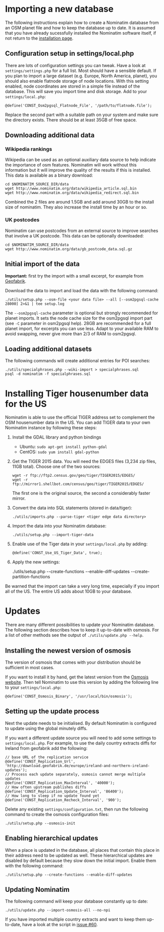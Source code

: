 Importing a new database
========================

The following instructions explain how to create a Nominatim database
from an OSM planet file and how to keep the database up to date. It
is assumed that you have already sucessfully installed the Nominatim
software itself, if not return to the [installation page](Installation.md).

Configuration setup in settings/local.php
-----------------------------------------

There are lots of configuration settings you can tweak. Have a look
at `settings/settings.php` for a full list. Most should have a sensible default.
If you plan to import a large dataset (e.g. Europe, North America, planet),
you should also enable flatnode storage of node locations. With this
setting enabled, node coordinates are stored in a simple file instead
of the database. This will save you import time and disk storage.
Add to your `settings/local.php`:

    @define('CONST_Osm2pgsql_Flatnode_File', '/path/to/flatnode.file');

Replace the second part with a suitable path on your system and make sure
the directory exists. There should be at least 35GB of free space.

Downloading additional data
---------------------------

### Wikipedia rankings

Wikipedia can be used as an optional auxiliary data source to help indicate
the importance of osm features. Nominatim will work without this information
but it will improve the quality of the results if this is installed.
This data is available as a binary download:

    cd $NOMINATIM_SOURCE_DIR/data
    wget http://www.nominatim.org/data/wikipedia_article.sql.bin
    wget http://www.nominatim.org/data/wikipedia_redirect.sql.bin

Combined the 2 files are around 1.5GB and add around 30GB to the install
size of nominatim. They also increase the install time by an hour or so.

### UK postcodes

Nominatim can use postcodes from an external source to improve searches that involve a UK postcode. This data can be optionally downloaded: 

    cd $NOMINATIM_SOURCE_DIR/data
    wget http://www.nominatim.org/data/gb_postcode_data.sql.gz


Initial import of the data
--------------------------

**Important:** first try the import with a small excerpt, for example from
[Geofabrik](http://download.geofabrik.de).

Download the data to import and load the data with the following command:

    ./utils/setup.php --osm-file <your data file> --all [--osm2pgsql-cache 28000] 2>&1 | tee setup.log

The `--osm2pgsql-cache` parameter is optional but strongly recommended for
planet imports. It sets the node cache size for the osm2pgsql import part
(see `-C` parameter in osm2pgsql help). 28GB are recommended for a full planet
import, for excerpts you can use less. Adapt to your available RAM to
avoid swapping, never give more than 2/3 of RAM to osm2pgsql.


Loading additional datasets
---------------------------

The following commands will create additional entries for POI searches:

    ./utils/specialphrases.php --wiki-import > specialphrases.sql
    psql -d nominatim -f specialphrases.sql


Installing Tiger housenumber data for the US
============================================

Nominatim is able to use the official TIGER address set to complement the
OSM housenumber data in the US. You can add TIGER data to your own Nominatim
instance by following these steps:

  1. Install the GDAL library and python bindings

       * Ubuntu: `sudo apt-get install python-gdal`
       * CentOS: `sudo yum install gdal-python`

  2. Get the TIGER 2015 data. You will need the EDGES files
     (3,234 zip files, 11GB total). Choose one of the two sources:

         wget -r ftp://ftp2.census.gov/geo/tiger/TIGER2015/EDGES/
         wget -r ftp://mirror1.shellbot.com/census/geo/tiger/TIGER2015/EDGES/

     The first one is the original source, the second a considerably faster
     mirror.

  3. Convert the data into SQL statements (stored in data/tiger): 

         ./utils/imports.php --parse-tiger <tiger edge data directory>

  4. Import the data into your Nominatim database: 

         ./utils/setup.php --import-tiger-data

  5. Enable use of the Tiger data in your `settings/local.php` by adding:

         @define('CONST_Use_US_Tiger_Data', true);

  6. Apply the new settings:

        ./utils/setup.php --create-functions --enable-diff-updates --create-partition-functions

Be warned that the import can take a very long time, especially if you
import all of the US. The entire US adds about 10GB to your database.


Updates
=======

There are many different possibilities to update your Nominatim database.
The following section describes how to keep it up-to-date with osmosis.
For a list of other methods see the output of `./utils/update.php --help`.

Installing the newest version of osmosis
----------------------------------------

The version of osmosis that comes with your distribution should be sufficient
in most cases.

If you want to install it by hand, get the latest version from the
[Osmosis website](http://wiki.openstreetmap.org/wiki/Osmosis). Then
tell Nominatim to use this version by adding the following line to
your `settings/local.php`:

    @define('CONST_Osmosis_Binary', '/usr/local/bin/osmosis');

Setting up the update process
-----------------------------

Next the update needs to be initialised. By default Nominatim is configured
to update using the global minutely diffs.

If you want a different update source you will need to add some settings
to `settings/local.php`. For example, to use the daily country extracts
diffs for Ireland from geofabrik add the following:

    // base URL of the replication service
    @define('CONST_Replication_Url', 'http://download.geofabrik.de/europe/ireland-and-northern-ireland-updates');
    // Process each update separately, osmosis cannot merge multiple updates
    @define('CONST_Replication_MaxInterval', '40000');
    // How often upstream publishes diffs
    @define('CONST_Replication_Update_Interval', '86400');
    // How long to sleep if no update found yet
    @define('CONST_Replication_Recheck_Interval', '900');


Delete any existing `settings/configuration.txt`, then run the following command
to create the osmosis configuration files:

    ./utils/setup.php --osmosis-init

Enabling hierarchical updates
-----------------------------

When a place is updated in the database, all places that contain this place
in their address need to be updated as well. These hierarchical updates are
disabled by default because they slow down the initial import.
Enable them with the following command:

    ./utils/setup.php --create-functions --enable-diff-updates

Updating Nominatim
------------------

The following command will keep your database constantly up to date:

    ./utils/update.php --import-osmosis-all --no-npi

If you have imported multiple country extracts and want to keep them
up-to-date, have a look at the script in
[issue #60](https://github.com/openstreetmap/Nominatim/issues/60).

